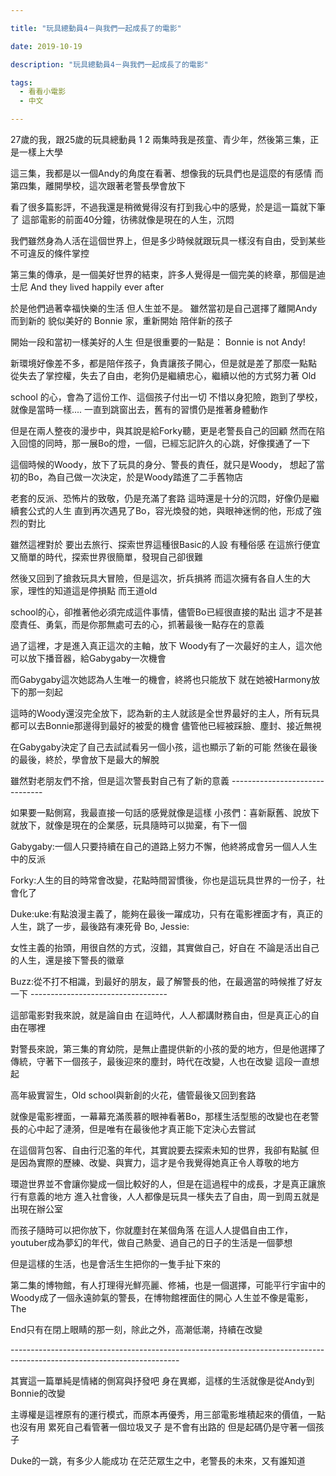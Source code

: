 ```yaml
---

title: "玩具總動員4－與我們一起成長了的電影"

date: 2019-10-19

description: "玩具總動員4－與我們一起成長了的電影"

tags:
  - 看看小電影
  - 中文

---
```


27歲的我，跟25歲的玩具總動員 1 2 兩集時我是孩童、青少年，然後第三集，正是一樣上大學

這三集，我都是以一個Andy的角度在看著、想像我的玩具們也是這麼的有感情 而第四集，離開學校，這次跟著老警長學會放下

看了很多篇影評，不過我還是稍微覺得沒有打到我心中的感覺，於是這一篇就下筆了 這部電影的前面40分鐘，彷彿就像是現在的人生，沉悶

我們雖然身為人活在這個世界上，但是多少時候就跟玩具一樣沒有自由，受到某些不可違反的條件掌控

第三集的傳承，是一個美好世界的結束，許多人覺得是一個完美的終章，那個是迪士尼 And they lived happily ever after

於是他們過著幸福快樂的生活 但人生並不是。 雖然當初是自己選擇了離開Andy 而到新的 貌似美好的 Bonnie 家，重新開始 陪伴新的孩子

開始一段和當初一樣美好的人生 但是很重要的一點是： Bonnie is not Andy!

新環境好像差不多，都是陪伴孩子，負責讓孩子開心，但是就是差了那麼一點點 從失去了掌控權，失去了自由，老狗仍是繼續忠心，繼續以他的方式努力著 Old

school 的心，會為了這份工作、這個孩子付出一切 不惜以身犯險，跑到了學校，就像是當時一樣.... 一直到跳窗出去，舊有的習慣仍是推著身體動作

但是在兩人整夜的漫步中，與其說是給Forky聽，更是老警長自己的回顧 然而在陷入回憶的同時，那一展Bo的燈，一個，已經忘記許久的心跳，好像撲通了一下

這個時候的Woody，放下了玩具的身分、警長的責任，就只是Woody， 想起了當初的Bo，為自己做一次決定，於是Woody踏進了二手舊物店

老套的反派、恐怖片的致敬，仍是充滿了套路 這時還是十分的沉悶，好像仍是繼續套公式的人生 直到再次遇見了Bo，容光煥發的她，與眼神迷惘的他，形成了強烈的對比

雖然這裡對於 要出去旅行、探索世界這種很Basic的人設 有種俗感 在這旅行便宜又簡單的時代，探索世界很簡單，發現自己卻很難

然後又回到了搶救玩具大冒險，但是這次，折兵損將 而這次擁有各自人生的大家，理性的知道這是停損點 而王道old

school的心，卻推著他必須完成這件事情，儘管Bo已經很直接的點出 這才不是甚麼責任、勇氣，而是你那無處可去的心，抓著最後一點存在的意義

過了這裡，才是進入真正這次的主軸，放下 Woody有了一次最好的主人，這次他可以放下播音器，給Gabygaby一次機會

而Gabygaby這次她認為人生唯一的機會，終將也只能放下 就在她被Harmony放下的那一刻起

這時的Woody還沒完全放下，認為新的主人就該是全世界最好的主人，所有玩具都可以去Bonnie那邊得到最好的被愛的機會 儘管他已經被踩臉、塵封、接近無視

在Gabygaby決定了自己去試試看另一個小孩，這也顯示了新的可能 然後在最後的最後，終於，學會放下是最大的解脫

雖然對老朋友們不捨，但是這次警長對自己有了新的意義 \-------------------------------

如果要一點側寫，我最直接一句話的感覺就像是這樣 小孩們：喜新厭舊、說放下就放下，就像是現在的企業感，玩具隨時可以拋棄，有下一個

Gabygaby:一個人只要持續在自己的道路上努力不懈，他終將成會另一個人人生中的反派

Forky:人生的目的時常會改變，花點時間習慣後，你也是這玩具世界的一份子，社會化了

Duke:uke:有點浪漫主義了，能夠在最後一躍成功，只有在電影裡面才有，真正的人生，跳了一步，最後路有凍死骨 Bo, Jessie:

女性主義的抬頭，用很自然的方式，沒錯，其實做自己，好自在 不論是活出自己的人生，還是接下警長的徽章

Buzz:從不打不相識，到最好的朋友，最了解警長的他，在最適當的時候推了好友一下 \----------------------------------

這部電影對我來說，就是論自由 在這時代，人人都講財務自由，但是真正心的自由在哪裡

對警長來說，第三集的育幼院，是無止盡提供新的小孩的愛的地方，但是他選擇了傳統，守著下一個孩子，最後迎來的塵封，時代在改變，人也在改變 這段一直想起

高年級實習生，Old school與新創的火花，儘管最後又回到套路

就像是電影裡面，一幕幕充滿羨慕的眼神看著Bo，那樣生活型態的改變也在老警長的心中起了漣漪，但是唯有在最後他才真正能下定決心去嘗試

在這個背包客、自由行氾濫的年代，其實說要去探索未知的世界，我卻有點膩 但是因為實際的歷練、改變、與實力，這才是令我覺得她真正令人尊敬的地方

環遊世界並不會讓你變成一個比較好的人，但是在這過程中的成長，才是真正讓旅行有意義的地方 進入社會後，人人都像是玩具一樣失去了自由，周一到周五就是出現在辦公室

而孩子隨時可以把你放下，你就塵封在某個角落 在這人人提倡自由工作，youtuber成為夢幻的年代，做自己熱愛、過自己的日子的生活是一個夢想

但是這樣的生活，也是會活生生把你的一隻手扯下來的

第二集的博物館，有人打理得光鮮亮麗、修補，也是一個選擇，可能平行宇宙中的Woody成了一個永遠帥氣的警長，在博物館裡面住的開心 人生並不像是電影，The

End只有在閉上眼睛的那一刻，除此之外，高潮低潮，持續在改變

\------------------------------------------------------------------------------------------------------------------------

其實這一篇單純是情緒的側寫與抒發吧 身在異鄉，這樣的生活就像是從Andy到Bonnie的改變

主導權是這裡原有的運行模式，而原本再優秀，用三部電影堆積起來的價值，一點也沒有用 累死自己看管著一個垃圾叉子 是不會有出路的 但是起碼仍是守著一個孩子

Duke的一跳，有多少人能成功 在茫茫眾生之中，老警長的未來，又有誰知道

